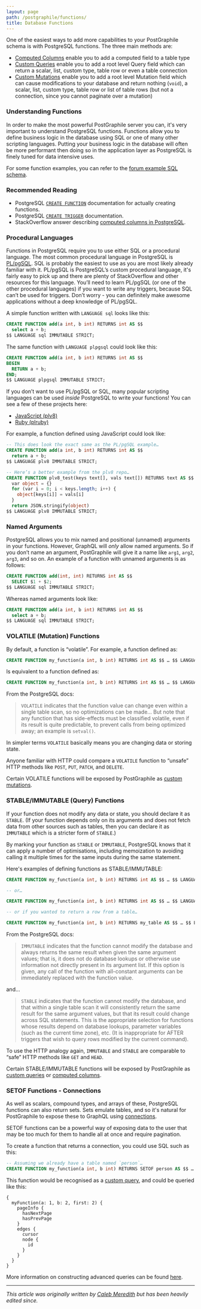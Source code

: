 ```yaml
---
layout: page
path: /postgraphile/functions/
title: Database Functions
---
```


One of the easiest ways to add more capabilities to your PostGraphile schema
is with PostgreSQL functions. The three main methods are:

- [Computed Columns](/postgraphile/computed-columns/) enable you to add a computed field to a table type
- [Custom Queries](/postgraphile/custom-queries/) enable you to add a root level Query field which can return a scalar, list, custom type, table row or even a table connection
- [Custom Mutations](/postgraphile/custom-mutations/) enable you to add a root level Mutation field which can cause modifications to your database and return nothing (`void`), a scalar, list, custom type, table row or list of table rows (but not a connection, since you cannot paginate over a mutation)

### Understanding Functions

In order to make the most powerful PostGraphile server you can, it's very
important to understand PostgreSQL functions. Functions allow you to define
business logic in the database using SQL or one of many other scripting
languages. Putting your business logic in the database will often be more
performant then doing so in the application layer as PostgreSQL is finely
tuned for data intensive uses.

For some function examples, you can refer to the [forum example SQL
schema][].

[forum example sql schema]: https://github.com/graphile/postgraphile/blob/master/examples/forum/schema.sql

### Recommended Reading

- PostgreSQL [`CREATE FUNCTION`][] documentation for actually creating functions.
- PostgreSQL [`CREATE TRIGGER`][] documentation.
- StackOverflow answer describing [computed columns in PostgreSQL][].

[`create function`]: http://www.postgresql.org/docs/current/static/sql-createfunction.html
[`create trigger`]: http://www.postgresql.org/docs/current/static/sql-createtrigger.html
[computed columns in postgresql]: http://stackoverflow.com/a/11166268/1568890

### Procedural Languages

Functions in PostgreSQL require you to use either SQL or a procedural
language. The most common procedural language in PostgreSQL is
[PL/pgSQL][pl/pgsql]. SQL is probably the easiest to use as you are most
likely already familiar with it. PL/pgSQL is PostgreSQL’s custom procedural
language, it's fairly easy to pick up and there are plenty of StackOverflow
and other resources for this language. You’ll need to learn PL/pgSQL (or one
of the other procedural languages) if you want to write any triggers, because
SQL can’t be used for triggers. Don’t worry - you can definitely make awesome
applications without a deep knowledge of PL/pgSQL.

A simple function written with `LANGUAGE sql` looks like this:

```sql
CREATE FUNCTION add(a int, b int) RETURNS int AS $$
  select a + b;
$$ LANGUAGE sql IMMUTABLE STRICT;
```

The same function with `LANGUAGE plpgsql` could look like this:

```sql
CREATE FUNCTION add(a int, b int) RETURNS int AS $$
BEGIN
  RETURN a + b;
END;
$$ LANGUAGE plpgsql IMMUTABLE STRICT;
```

If you don’t want to use PL/pgSQL or SQL, many popular scripting languages can be used _inside_ PostgreSQL to write your functions! You can see a few of these projects here:

- [JavaScript (plv8)][]
- [Ruby (plruby)][]

For example, a function defined using JavaScript could look like:

```sql
-- This does look the exact same as the PL/pgSQL example…
CREATE FUNCTION add(a int, b int) RETURNS int AS $$
  return a + b;
$$ LANGUAGE plv8 IMMUTABLE STRICT;

-- Here’s a better example from the plv8 repo…
CREATE FUNCTION plv8_test(keys text[], vals text[]) RETURNS text AS $$
  var object = {}
  for (var i = 0; i < keys.length; i++) {
    object[keys[i]] = vals[i]
  }
  return JSON.stringify(object)
$$ LANGUAGE plv8 IMMUTABLE STRICT;
```

[pl/pgsql]: http://www.postgresql.org/docs/current/static/plpgsql.html
[javascript (plv8)]: https://github.com/plv8/plv8
[ruby (plruby)]: https://github.com/knu/postgresql-plruby

### Named Arguments

PostgreSQL allows you to mix named and positional (unnamed) arguments in your functions. However, GraphQL will _only_ allow named arguments. So if you don’t name an argument, PostGraphile will give it a name like `arg1`, `arg2`, `arg3`, and so on. An example of a function with unnamed arguments is as follows:

```sql
CREATE FUNCTION add(int, int) RETURNS int AS $$
  SELECT $1 + $2;
$$ LANGUAGE sql IMMUTABLE STRICT;
```

Whereas named arguments look like:

```sql
CREATE FUNCTION add(a int, b int) RETURNS int AS $$
  select a + b;
$$ LANGUAGE sql IMMUTABLE STRICT;
```

### VOLATILE (Mutation) Functions

By default, a function is “volatile”. For example, a function defined as:

```sql
CREATE FUNCTION my_function(a int, b int) RETURNS int AS $$ … $$ LANGUAGE sql;
```

Is equivalent to a function defined as:

```sql
CREATE FUNCTION my_function(a int, b int) RETURNS int AS $$ … $$ LANGUAGE sql VOLATILE;
```

From the PostgreSQL docs:

> `VOLATILE` indicates that the function value can change even within a single table scan, so no optimizations can be made… But note that any function that has side-effects must be classified volatile, even if its result is quite predictable, to prevent calls from being optimized away; an example is `setval()`.

In simpler terms `VOLATILE` basically means you are changing data or storing state.

Anyone familiar with HTTP could compare a `VOLATILE` function to “unsafe” HTTP methods like `POST`, `PUT`, `PATCH`, and `DELETE`.

Certain VOLATILE functions will be exposed by PostGraphile as [custom mutations](/postgraphile/custom-mutations/).

### STABLE/IMMUTABLE (Query) Functions

If your function does not modify any data or state, you should declare it as `STABLE`. (If your function depends only on its arguments and does not fetch data from other sources such as tables, then you can declare it as `IMMUTABLE` which is a stricter form of `STABLE`.)

By marking your function as `STABLE` or `IMMUTABLE`, PostgreSQL knows that it can apply a number of optimisations,
including memoization to avoiding calling it multiple times for the same inputs during the same statement.

Here's examples of defining functions as STABLE/IMMUTABLE:

```sql
CREATE FUNCTION my_function(a int, b int) RETURNS int AS $$ … $$ LANGUAGE sql STABLE;

-- or…

CREATE FUNCTION my_function(a int, b int) RETURNS int AS $$ … $$ LANGUAGE sql IMMUTABLE;

-- or if you wanted to return a row from a table…

CREATE FUNCTION my_function(a int, b int) RETURNS my_table AS $$ … $$ LANGUAGE sql STABLE;
```

From the PostgreSQL docs:

> `IMMUTABLE` indicates that the function cannot modify the database and always returns the same result when given the same argument values; that is, it does not do database lookups or otherwise use information not directly present in its argument list. If this option is given, any call of the function with all-constant arguments can be immediately replaced with the function value.

and…

> `STABLE` indicates that the function cannot modify the database, and that within a single table scan it will consistently return the same result for the same argument values, but that its result could change across SQL statements. This is the appropriate selection for functions whose results depend on database lookups, parameter variables (such as the current time zone), etc. (It is inappropriate for AFTER triggers that wish to query rows modified by the current command).

To use the HTTP analogy again, `IMMUTABLE` and `STABLE` are comparable to “safe” HTTP methods like `GET` and `HEAD`.

Certain STABLE/IMMUTABLE functions will be exposed by PostGraphile as [custom queries](/postgraphile/custom-queries/) or [computed columns](/postgraphile/computed-columns/).

### SETOF Functions - Connections

As well as scalars, compound types, and arrays of these, PostgreSQL functions
can also return sets. Sets emulate tables, and so it's natural for
PostGraphile to expose these to GraphQL using
[connections](/postgraphile/connections/).

SETOF functions can be a powerful way of exposing data to the user that may
be too much for them to handle all at once and require pagination.

To create a function that returns a connection, you could use SQL such as this:

```sql
-- Assuming we already have a table named `person`…
CREATE FUNCTION my_function(a int, b int) RETURNS SETOF person AS $$ … $$ LANGUAGE sql;
```

This function would be recognised as a [custom
query](/postgraphile/custom-queries/), and could be queried like this:

```graphql{2}
{
  myFunction(a: 1, b: 2, first: 2) {
    pageInfo {
      hasNextPage
      hasPrevPage
    }
    edges {
      cursor
      node {
        id
      }
    }
  }
}
```

More information on constructing advanced queries can be found
[here](/postgraphile/custom-queries/).

[forum example sql schema]: https://github.com/graphile/postgraphile/blob/master/examples/forum/schema.sql

---

_This article was originally written by [Caleb Meredith](https://twitter.com/calebmer) but has been heavily edited since._
